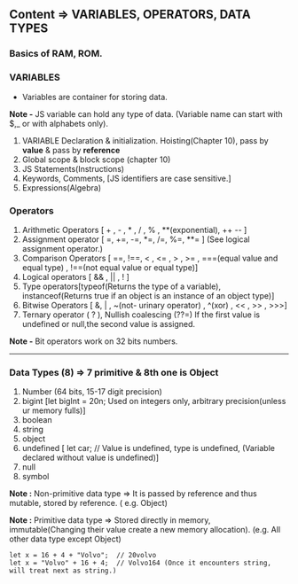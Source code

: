 ## Content => VARIABLES, OPERATORS, DATA TYPES

### Basics of RAM, ROM.

### VARIABLES 
 - Variables are container for storing data. 
 
**Note -** JS variable can hold any type of data. (Variable name can start with $,_ or with alphabets only).

1. VARIABLE Declaration & initialization. Hoisting(Chapter 10), pass by **value** & pass by **reference**
2. Global scope & block scope (chapter 10)
3. JS Statements(Instructions)
4. Keywords, Comments, [JS identifiers are case sensitive.]
5. Expressions(Algebra)

### Operators
1. Arithmetic Operators [ + , - , * , / , % , **(exponential), ++ -- ]
2. Assignment operator [ =, +=, -=, *=, /=, %=, **= ]   (See logical assignment operator.)
3. Comparison Operators [ ==, !==, < , <= , > , >= , ===(equal value and equal type) , !==(not equal value or equal type)]
4. Logical operators [ && , || , ! ]
5. Type operators[typeof(Returns the type of a variable), instanceof(Returns true if an object is an instance of an object type)]
6. Bitwise Operators [ &, | , ~(not- urinary operator) , ^(xor) , << , >> , >>>]
7. Ternary operator ( ? ), Nullish coalescing (??=) If the first value is undefined or null,the second value is assigned.

**Note -** Bit operators work on 32 bits numbers. 

-----

### Data Types (8) => 7 primitive & 8th one is Object

1. Number (64 bits, 15-17 digit precision)
2. bigint [let bigInt = 20n; Used on integers only, arbitrary precision(unless ur memory fulls)]
3. boolean
4. string
5. object
6. undefined [ let car;    // Value is undefined, type is undefined, (Variable declared without value is undefined)]
7. null
7. symbol

**Note :** Non-primitive data type => It is passed by reference and thus mutable, stored by reference. ( e.g. Object)

**Note :** Primitive data type => Stored directly in memory, immutable(Changing their value create a new memory allocation). (e.g. All other data type except Object)


```JS
let x = 16 + 4 + "Volvo";  // 20volvo
let x = "Volvo" + 16 + 4;  // Volvo164 (Once it encounters string, will treat next as string.)

```
